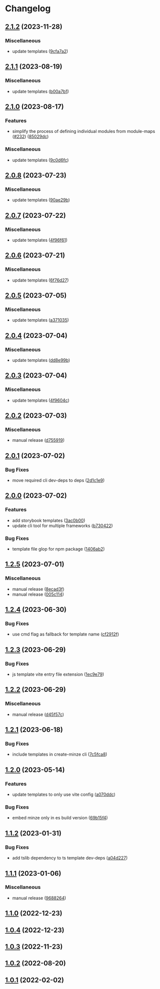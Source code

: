 # Changelog

## [2.1.2](https://github.com/n6ai/minze/compare/create-minze-v2.1.1...create-minze-v2.1.2) (2023-11-28)


### Miscellaneous

* update templates ([9cfa7a2](https://github.com/n6ai/minze/commit/9cfa7a2deeba2e85a6a4d06c0d225fe384fe7361))

## [2.1.1](https://github.com/n6ai/minze/compare/create-minze-v2.1.0...create-minze-v2.1.1) (2023-08-19)


### Miscellaneous

* update templates ([b00a7b1](https://github.com/n6ai/minze/commit/b00a7b115b2080b6fb86be8ac02e2a248064fed0))

## [2.1.0](https://github.com/n6ai/minze/compare/create-minze-v2.0.8...create-minze-v2.1.0) (2023-08-17)


### Features

* simplify the process of defining individual modules from module-maps ([#232](https://github.com/n6ai/minze/issues/232)) ([85029dc](https://github.com/n6ai/minze/commit/85029dc568a287e3167a8db4674d80aef4749571))


### Miscellaneous

* update templates ([9c0d6fc](https://github.com/n6ai/minze/commit/9c0d6fcdfb28418f831a49fd890e010282cc404b))

## [2.0.8](https://github.com/n6ai/minze/compare/create-minze-v2.0.7...create-minze-v2.0.8) (2023-07-23)


### Miscellaneous

* update templates ([90ae29b](https://github.com/n6ai/minze/commit/90ae29b6702c99b488214635be4aa53cda682d48))

## [2.0.7](https://github.com/n6ai/minze/compare/create-minze-v2.0.6...create-minze-v2.0.7) (2023-07-22)


### Miscellaneous

* update templates ([4f96f61](https://github.com/n6ai/minze/commit/4f96f61cf375ae49440be047be77a2d042228da4))

## [2.0.6](https://github.com/n6ai/minze/compare/create-minze-v2.0.5...create-minze-v2.0.6) (2023-07-21)


### Miscellaneous

* update templates ([6f76d27](https://github.com/n6ai/minze/commit/6f76d27934116dafa930c50e53e5f64ad4be0623))

## [2.0.5](https://github.com/n6ai/minze/compare/create-minze-v2.0.4...create-minze-v2.0.5) (2023-07-05)


### Miscellaneous

* update templates ([a371035](https://github.com/n6ai/minze/commit/a371035b631928e4ff90951a9b2aa1367b091242))

## [2.0.4](https://github.com/n6ai/minze/compare/create-minze-v2.0.3...create-minze-v2.0.4) (2023-07-04)


### Miscellaneous

* update templates ([dd8e99b](https://github.com/n6ai/minze/commit/dd8e99b54da93cff642bf9baa390c4f10608388d))

## [2.0.3](https://github.com/n6ai/minze/compare/create-minze-v2.0.2...create-minze-v2.0.3) (2023-07-04)


### Miscellaneous

* update templates ([4f9604c](https://github.com/n6ai/minze/commit/4f9604c92cb964f503adb0222efd1a6aa14b7703))

## [2.0.2](https://github.com/n6ai/minze/compare/create-minze-v2.0.1...create-minze-v2.0.2) (2023-07-03)


### Miscellaneous

* manual release ([d755919](https://github.com/n6ai/minze/commit/d7559195942cd9addc16e89379e954d86a1c4c84))

## [2.0.1](https://github.com/n6ai/minze/compare/create-minze-v2.0.0...create-minze-v2.0.1) (2023-07-02)


### Bug Fixes

* move required cli dev-deps to deps ([2d1c1e9](https://github.com/n6ai/minze/commit/2d1c1e9e49b1c1a206d573c0c5391785990dc8a6))

## [2.0.0](https://github.com/n6ai/minze/compare/create-minze-v1.2.5...create-minze-v2.0.0) (2023-07-02)


### Features

* add storybook templates ([3ac0b00](https://github.com/n6ai/minze/commit/3ac0b00b79a227965cfaf849fa8a08d78b308e4b))
* update cli tool for multiple frameworks ([b730422](https://github.com/n6ai/minze/commit/b73042254365359c63b7830f9cc1a03ec0ea32b9))


### Bug Fixes

* template file glop for npm package ([1406ab2](https://github.com/n6ai/minze/commit/1406ab2bc4d5226f599043985406bdd634d616ed))

## [1.2.5](https://github.com/n6ai/minze/compare/create-minze-v1.2.4...create-minze-v1.2.5) (2023-07-01)


### Miscellaneous

* manual release ([8ecad3f](https://github.com/n6ai/minze/commit/8ecad3f6c6e1a9062353f986f80946116c419e65))
* manual release ([005c114](https://github.com/n6ai/minze/commit/005c114425f6f6cca1e15ef2616d85f0a21ada33))

## [1.2.4](https://github.com/n6ai/minze/compare/create-minze-v1.2.3...create-minze-v1.2.4) (2023-06-30)


### Bug Fixes

* use cmd flag as fallback for template name ([cf2912f](https://github.com/n6ai/minze/commit/cf2912f5b8753248dc0d568b06394b38e56edd72))

## [1.2.3](https://github.com/n6ai/minze/compare/create-minze-v1.2.2...create-minze-v1.2.3) (2023-06-29)


### Bug Fixes

* js template vite entry file extension ([1ec9e79](https://github.com/n6ai/minze/commit/1ec9e79b4d43eb51a0a9873d4e94f31851b1bd61))

## [1.2.2](https://github.com/n6ai/minze/compare/create-minze-v1.2.1...create-minze-v1.2.2) (2023-06-29)


### Miscellaneous

* manual release ([d45f57c](https://github.com/n6ai/minze/commit/d45f57c94a88f29f18ac49f7085cffab6170dd5e))

## [1.2.1](https://github.com/n6ai/minze/compare/create-minze-v1.2.0...create-minze-v1.2.1) (2023-06-18)


### Bug Fixes

* include templates in create-minze cli ([7c5fca8](https://github.com/n6ai/minze/commit/7c5fca8d00a747a734557b61d3b390c4f7b3cec9))

## [1.2.0](https://github.com/n6ai/minze/compare/create-minze-v1.1.2...create-minze-v1.2.0) (2023-05-14)


### Features

* update templates to only use vite config ([a070ddc](https://github.com/n6ai/minze/commit/a070ddc032afb8a187aabbb8811ea3ca98df6dc0))


### Bug Fixes

* embed minze only in es build version ([69b15f4](https://github.com/n6ai/minze/commit/69b15f48f284aced5f9fa6021d26a0f983a0fa38))

## [1.1.2](https://github.com/n6ai/minze/compare/create-minze-v1.1.1...create-minze-v1.1.2) (2023-01-31)


### Bug Fixes

* add tslib dependency to ts template dev-deps ([a04d227](https://github.com/n6ai/minze/commit/a04d22706263dd0afbe2a32f85a5309c30099648))

## [1.1.1](https://github.com/n6ai/minze/compare/create-minze-v1.1.0...create-minze-v1.1.1) (2023-01-06)


### Miscellaneous

* manual release ([9688264](https://github.com/n6ai/minze/commit/9688264145847462639a1d8fc3017e35cfbc7288))

## [1.1.0](https://github.com/n6ai/minze/compare/create-minze@1.0.4...create-minze-v1.1.0) (2022-12-23)

## [1.0.4](https://github.com/n6ai/minze/compare/create-minze@1.0.3...create-minze@1.0.4) (2022-12-23)

## [1.0.3](https://github.com/n6ai/minze/compare/create-minze@1.0.2...create-minze@1.0.3) (2022-11-23)

## [1.0.2](https://github.com/n6ai/minze/compare/create-minze@1.0.1...create-minze@1.0.2) (2022-08-20)

## [1.0.1](https://github.com/n6ai/minze/compare/create-minze@1.0.0...create-minze@1.0.1) (2022-02-02)

